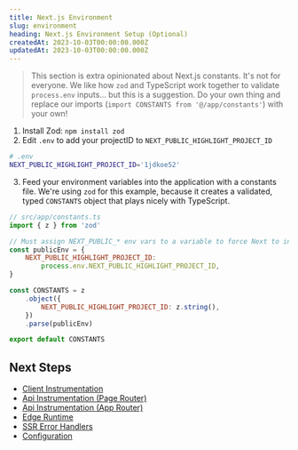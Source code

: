 ```yaml
---
title: Next.js Environment
slug: environment
heading: Next.js Environment Setup (Optional)
createdAt: 2023-10-03T00:00:00.000Z
updatedAt: 2023-10-03T00:00:00.000Z
---
```


> This section is extra opinionated about Next.js constants. It's not for everyone. We like how `zod` and TypeScript work together to validate `process.env` inputs... but this is a suggestion. Do your own thing and replace our imports (`import CONSTANTS from '@/app/constants'`) with your own!

1. Install Zod: `npm install zod`
2. Edit `.env` to add your projectID to `NEXT_PUBLIC_HIGHLIGHT_PROJECT_ID`

```bash
# .env
NEXT_PUBLIC_HIGHLIGHT_PROJECT_ID='1jdkoe52'
```

3. Feed your environment variables into the application with a constants file. We're using `zod` for this example, because it creates a validated, typed `CONSTANTS` object that plays nicely with TypeScript.

```javascript
// src/app/constants.ts
import { z } from 'zod'

// Must assign NEXT_PUBLIC_* env vars to a variable to force Next to inline them
const publicEnv = {
	NEXT_PUBLIC_HIGHLIGHT_PROJECT_ID:
		process.env.NEXT_PUBLIC_HIGHLIGHT_PROJECT_ID,
}

const CONSTANTS = z
	.object({
		NEXT_PUBLIC_HIGHLIGHT_PROJECT_ID: z.string(),
	})
	.parse(publicEnv)

export default CONSTANTS
```

## Next Steps

- [Client Instrumentation](./3_client.md)
- [Api Instrumentation (Page Router)](./4_api-page-router.md)
- [Api Instrumentation (App Router)](./5_api-app-router.md)
- [Edge Runtime](./6_edge-runtime.md)
- [SSR Error Handlers](./7_ssr-error-handlers.md)
- [Configuration](./8_configuration.md)
